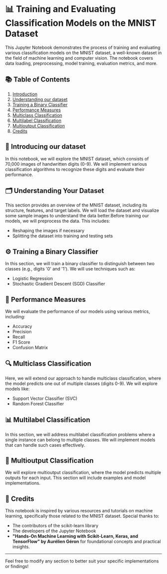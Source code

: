 # 📊 Training and Evaluating Classification Models on the MNIST Dataset

This Jupyter Notebook demonstrates the process of training and evaluating various classification models on the MNIST dataset, a well-known dataset in the field of machine learning and computer vision. The notebook covers data loading, preprocessing, model training, evaluation metrics, and more.

## 📚 Table of Contents

1. [Introduction](#Introduction)
2. [Understanding our dataset](#Understanding-our-dataset)
3. [Training a Binary Classifier](#Training-a-Binary-Classifier)
4. [Performance Measures](#Performance-Measures)
5. [Multiclass Classification](#Multiclass-Classification)
6. [Multilabel Classification](#Multilabel-Classification)
7. [Multioutput Classification](#Multioutput-Classification)
8. [Credits](#Credits)

## 📖 Introducing our dataset

In this notebook, we will explore the MNIST dataset, which consists of 70,000 images of handwritten digits (0-9). We will implement various classification algorithms to recognize these digits and evaluate their performance.

## 🗂️ Understanding Your Dataset

This section provides an overview of the MNIST dataset, including its structure, features, and target labels. We will load the dataset and visualize some sample images to understand the data better.Before training our models, we will preprocess the data. This includes:
- Reshaping the images if necessary
- Splitting the dataset into training and testing sets

## ⚙️ Training a Binary Classifier

In this section, we will train a binary classifier to distinguish between two classes (e.g., digits '0' and '1'). We will use techniques such as:
- Logistic Regression
- Stochastic Gradient Descent (SGD) Classifier

## 📏 Performance Measures

We will evaluate the performance of our models using various metrics, including:
- Accuracy
- Precision
- Recall
- F1 Score
- Confusion Matrix

## 🔍 Multiclass Classification

Here, we will extend our approach to handle multiclass classification, where the model predicts one out of multiple classes (digits 0-9). We will explore models like:
- Support Vector Classifier (SVC)
- Random Forest Classifier

## 📊 Multilabel Classification

In this section, we will address multilabel classification problems where a single instance can belong to multiple classes. We will implement models that can handle such cases effectively.

## 🔄 Multioutput Classification

We will explore multioutput classification, where the model predicts multiple outputs for each input. This section will include examples and model implementations.

## 🏅 Credits

This notebook is inspired by various resources and tutorials on machine learning, specifically those related to the MNIST dataset. Special thanks to:
- The contributors of the scikit-learn library
- The developers of the Jupyter Notebook
- **"Hands-On Machine Learning with Scikit-Learn, Keras, and TensorFlow" by Aurélien Géron** for foundational concepts and practical insights.

---

Feel free to modify any section to better suit your specific implementations or findings!
